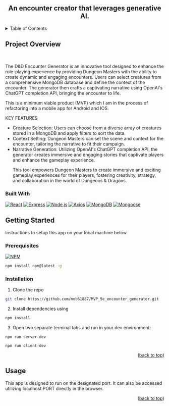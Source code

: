 <a id='readme-top'> </a>
<h2 align="center"> An encounter creator that leverages generative AI. </h2>


<details>
 <summary>Table of Contents</summary>

1. [Project Overview](https://github.com/Mecha-Godzilla-Source-Code/Skoolhub?tab=readme-ov-file#project-overview)
2. [Getting Started](https://github.com/Mecha-Godzilla-Source-Code/Skoolhub?tab=readme-ov-file#getting-started)
   - [Prerequsites](https://github.com/Mecha-Godzilla-Source-Code/Skoolhub?tab=readme-ov-file#prerequisites)
   - [Installation](https://github.com/Mecha-Godzilla-Source-Code/Skoolhub?tab=readme-ov-file#installation)
3. [Usage](https://github.com/Mecha-Godzilla-Source-Code/Skoolhub?tab=readme-ov-file#usage)

</details>

## Project Overview

<br />



<p>
The D&D Encounter Generator is an innovative tool designed to enhance the role-playing experience by providing Dungeon Masters with the ability to create dynamic and engaging encounters. Users can select creatures from a comprehensive MongoDB database and define the context of the encounter. The generator then crafts a captivating narrative using OpenAI's ChatGPT completion API, bringing the encounter to life.
</p>
<p>
This is a minimum viable product (MVP) which I am in the process of refactoring into a mobile app for Android and IOS.
</p>
<p>KEY FEATURES</p>
<ul>
<li>Creature Selection: Users can choose from a diverse array of creatures stored in a MongoDB and apply filters to sort the data.</li>
<li>Context Setting: Dungeon Masters can set the scene and context for the encounter, tailoring the narrative to fit their campaign.</li>
<li>Narrative Generation: Utilizing OpenAI's ChatGPT completion API, the generator creates immersive and engaging stories that captivate players and enhance the gameplay experience.</li>
<p>This tool empowers Dungeon Masters to create immersive and exciting gameplay experiences for their players, fostering creativity, strategy, and collaboration in the world of Dungeons & Dragons.</p>


</ul>

### Built With

[![React](https://img.shields.io/badge/React-%23000000.svg?style=for-the-badge&logo=react&logoColor)](https://react.dev/)
[![Express](https://img.shields.io/badge/Express-%23000000.svg?style=for-the-badge&logo=Express)](https://expressjs.com/)
[![Node.js](https://img.shields.io/badge/Node.js-339933?style=for-the-badge&logo=node.js&logoColor=white)](https://nodejs.org/en)
[![Axios](https://img.shields.io/badge/Axios-007ACC?style=for-the-badge&logo=axios&logoColor=white)](https://axios-http.com/)
[![MongoDB](https://img.shields.io/badge/Mongo--DB-%23000000?style=for-the-badge&logo=mongodb&logoColor=darkGreen)](https://www.mongodb.com/)
[![Mongoose](https://img.shields.io/badge/Mongoose.JS-%23000000?style=for-the-badge&logo=mongoose.js)](https://mongoosejs.com/)




## Getting Started
<p>
    Instructions to setup this app on your local machine below.
</p>

### Prerequisites

[![NPM](https://img.shields.io/badge/NPM-%23000000.svg?style=for-the-badge&logo=npm&logoColor=white)](https://www.npmjs.com/)

```sh
npm install npm@latest -g
```

### Installation

1. Clone the repo
```sh
git clone https://github.com/mob61887/MVP_5e_encounter_generator.git
```

2. Install dependencies using
```sh
npm install
```
3. Open two separate terminal tabs and run in your dev environment:
```
npm run server-dev
```
```
npm run client-dev
```

 <p align="right">(<a href="#readme-top">back to top</a>)</p>

## Usage

This app is designed to run on the designated port. It can also be accessed utilizing localhost:PORT directly in the browser.

 <p align="right">(<a href="#readme-top">back to top</a>)</p>
